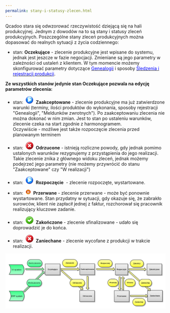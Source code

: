 ```yaml
--- 
permalink: stany-i-statusy-zlecen.html 
---
```


Qcadoo stara się odwzorować rzeczywistość dziejącą się na hali produkcyjnej. Jednym z dowodów na to są stany i statusy zleceń produkcyjnych. Poszczególne stany zleceń produkcyjnych można dopasować do realnych sytuacji z życia codziennego:

  

- stan: **Oczekujące** - zlecenie produkcyjne jest wpisane do systemu, jednak jest jeszcze w fazie negocjacji. Zmieniane są jego parametry w zależności od ustaleń z klientem. W tym momencie możemy skonfigurować parametry dotyczące [<font color="#0000ff">Genealogii</font>](/genealogia)&nbsp;i sposoby [<font color="#0000ff">Śledzenia i rejestracji produkcji</font>](/rejestracja).  
  
  
 **Ze wszystkich stanów jedynie stan Oczekujące pozwala na edycję parametrów zlecenia:**  
  
- stan:&nbsp; ![](/images/startIcon24.png)&nbsp; **Zaakceptowane** - zlecenie produkcyjne ma już zatwierdzone warunki (terminy, ilości produktów do wykonania, sposoby rejestracji "Genealogii", "Meldunków zwrotnych"). Po zaakceptowaniu zlecenia nie można dokonać w nim zmian. Jest to stan po ustaleniu warunków, zlecenie czeka na start zgodnie z harmonogramem.  
 Oczywiście - możliwe jest także rozpoczęcie zlecenia przed planowanym terminem
- stan:&nbsp; ![](/images/deleteIcon24.png)&nbsp; **Odrzucone** - istnieją rozliczne powody, gdy jednak pomimo ustalonych warunków rezygnujemy z przystąpienia do jego realizacji. Takie zlecenie znika z głównego widoku zleceń, jednak możemy podejrzeć jego parametry (nie możemy przywrócić do stanu "Zaakceptowane" czy "W realizacji")
- stan:&nbsp; ![](/images/startIcon24.png)&nbsp; **Rozpoczęcie** &nbsp;- zlecenie rozpoczęte, wystartowane.
- stan:&nbsp; ![](/images/pauseIcon16.png)&nbsp; **Przerwane** - zlecenie przerwane - może być ponownie wystartowane. Stan przydatny w sytuacji, gdy okazuje się, że zabrakło surowców, klient nie zapłacił jednej z faktur, rozchorował się pracownik realizujący kluczowe zadanie.
- stan:&nbsp; ![](/images/acceptIcon24.png)&nbsp; **Zakończone** - zlecenie sfinalizowane - udało się doprowadzić je do końca.

- stan:&nbsp; ![](/images/deleteIcon24.png)&nbsp; **Zaniechane** - zlecenie wycofane z produkcji w trakcie realizacji.

[![](/images/Status%20flow.png)](/images/Status%20flow.png)
  

